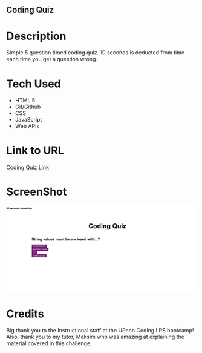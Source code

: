 ## Coding Quiz

# Description
Simple 5 question timed coding quiz. 10 seconds is deducted from time each time you get a question wrong.

# Tech Used
* HTML 5
* Git/Github
* CSS
* JavaScript
* Web APIs

# Link to URL
[Coding Quiz Link](https://akelstrom.github.io/coding-quiz/)

# ScreenShot
![Screenshot of coding quiz in action](https://github.com/akelstrom/coding-quiz/blob/main/Screen%20Shot%202020-11-08%20at%206.44.26%20PM.png?raw=true)

# Credits
Big thank you to the Instructional staff at the UPenn Coding LPS bootcamp!
Also, thank you to my tutor, Maksim who was amazing at explaining the material covered in this challenge. 

